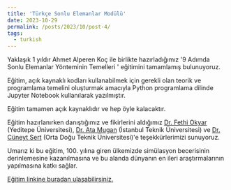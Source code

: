 ```yaml
---
title: 'Türkçe Sonlu Elemanlar Modülü'
date: 2023-10-29
permalink: /posts/2023/10/post-4/
tags:
  - turkish
---
```


Yaklaşık 1 yıldır Ahmet Alperen Koç ile birlikte hazırladığımız '9 Adımda Sonlu Elemanlar Yönteminin Temelleri ' eğitimini tamamlamış bulunuyoruz.

Eğitim, açık kaynaklı kodları kullanabilmek için gerekli olan teorik ve programlama temelini oluşturmak amacıyla Python programlama dilinde Jupyter Notebook kullanılarak yazılmıştır. 

Eğitim tamamen açık kaynaklıdır ve hep öyle kalacaktır. 

Eğitim hazırlanırken danıştığımız ve fikirlerini aldığımız [Dr. Fethi Okyar](https://scholar.google.com.tr/citations?user=NrtpCVQAAAAJ&hl=en) (Yeditepe Üniversitesi), [Dr. Ata Mugan](https://research.itu.edu.tr/tr/persons/ata-mu%C4%9Fan) (İstanbul Teknik Üniversitesi) ve [Dr. Cüneyt Sert](https://users.metu.edu.tr/csert/index.htm) (Orta Doğu Teknik Üniversitesi)'e teşekkürlerimizi sunuyoruz.

Umarız ki bu eğitim, 100. yılına giren ülkemizde simülasyon becerisinin derinlemesine kazanılmasına ve bu alanda dünyanın en ileri araştırmalarının yapılmasına katkı sağlar.

[Eğitim linkine buradan ulaşabilirsiniz.]((https://github.com/seatemelleri/SEA-Temelleri))